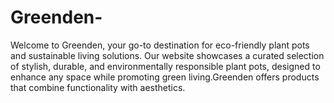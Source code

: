 # Greenden-
Welcome to Greenden, your go-to destination for eco-friendly plant pots and sustainable living solutions. Our website showcases a curated selection of stylish, durable, and environmentally responsible plant pots, designed to enhance any space while promoting green living.Greenden offers products that combine functionality with aesthetics.
